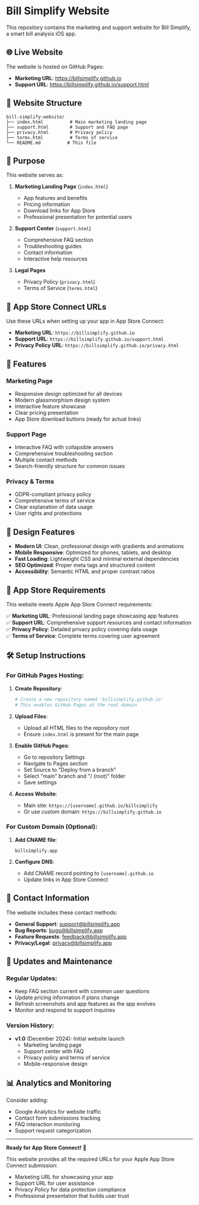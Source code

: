 # Bill Simplify Website

This repository contains the marketing and support website for Bill Simplify, a smart bill analysis iOS app.

## 🌐 Live Website

The website is hosted on GitHub Pages:
- **Marketing URL**: https://billsimplify.github.io
- **Support URL**: https://billsimplify.github.io/support.html

## 📁 Website Structure

```
bill-simplify-website/
├── index.html          # Main marketing landing page
├── support.html        # Support and FAQ page
├── privacy.html        # Privacy policy
├── terms.html          # Terms of service
└── README.md          # This file
```

## 🎯 Purpose

This website serves as:

1. **Marketing Landing Page** (`index.html`)
   - App features and benefits
   - Pricing information
   - Download links for App Store
   - Professional presentation for potential users

2. **Support Center** (`support.html`)
   - Comprehensive FAQ section
   - Troubleshooting guides
   - Contact information
   - Interactive help resources

3. **Legal Pages**
   - Privacy Policy (`privacy.html`)
   - Terms of Service (`terms.html`)

## 🔗 App Store Connect URLs

Use these URLs when setting up your app in App Store Connect:

- **Marketing URL**: `https://billsimplify.github.io`
- **Support URL**: `https://billsimplify.github.io/support.html`
- **Privacy Policy URL**: `https://billsimplify.github.io/privacy.html`

## 🚀 Features

### Marketing Page
- Responsive design optimized for all devices
- Modern glassmorphism design system
- Interactive feature showcase
- Clear pricing presentation
- App Store download buttons (ready for actual links)

### Support Page
- Interactive FAQ with collapsible answers
- Comprehensive troubleshooting section
- Multiple contact methods
- Search-friendly structure for common issues

### Privacy & Terms
- GDPR-compliant privacy policy
- Comprehensive terms of service
- Clear explanation of data usage
- User rights and protections

## 🎨 Design Features

- **Modern UI**: Clean, professional design with gradients and animations
- **Mobile Responsive**: Optimized for phones, tablets, and desktop
- **Fast Loading**: Lightweight CSS and minimal external dependencies
- **SEO Optimized**: Proper meta tags and structured content
- **Accessibility**: Semantic HTML and proper contrast ratios

## 📱 App Store Requirements

This website meets Apple App Store Connect requirements:

✅ **Marketing URL**: Professional landing page showcasing app features  
✅ **Support URL**: Comprehensive support resources and contact information  
✅ **Privacy Policy**: Detailed privacy policy covering data usage  
✅ **Terms of Service**: Complete terms covering user agreement  

## 🛠️ Setup Instructions

### For GitHub Pages Hosting:

1. **Create Repository**:
   ```bash
   # Create a new repository named 'billsimplify.github.io'
   # This enables GitHub Pages at the root domain
   ```

2. **Upload Files**:
   - Upload all HTML files to the repository root
   - Ensure `index.html` is present for the main page

3. **Enable GitHub Pages**:
   - Go to repository Settings
   - Navigate to Pages section
   - Set Source to "Deploy from a branch"
   - Select "main" branch and "/ (root)" folder
   - Save settings

4. **Access Website**:
   - Main site: `https://[username].github.io/billsimplify`
   - Or use custom domain: `https://billsimplify.github.io`

### For Custom Domain (Optional):

1. **Add CNAME file**:
   ```
   billsimplify.app
   ```

2. **Configure DNS**:
   - Add CNAME record pointing to `[username].github.io`
   - Update links in App Store Connect

## 📧 Contact Information

The website includes these contact methods:

- **General Support**: support@billsimplify.app
- **Bug Reports**: bugs@billsimplify.app
- **Feature Requests**: feedback@billsimplify.app
- **Privacy/Legal**: privacy@billsimplify.app

## 🔄 Updates and Maintenance

### Regular Updates:
- Keep FAQ section current with common user questions
- Update pricing information if plans change
- Refresh screenshots and app features as the app evolves
- Monitor and respond to support inquiries

### Version History:
- **v1.0** (December 2024): Initial website launch
  - Marketing landing page
  - Support center with FAQ
  - Privacy policy and terms of service
  - Mobile-responsive design

## 📊 Analytics and Monitoring

Consider adding:
- Google Analytics for website traffic
- Contact form submissions tracking
- FAQ interaction monitoring
- Support request categorization

---

**Ready for App Store Connect!** 🚀

This website provides all the required URLs for your Apple App Store Connect submission:
- Marketing URL for showcasing your app
- Support URL for user assistance
- Privacy Policy for data protection compliance
- Professional presentation that builds user trust
